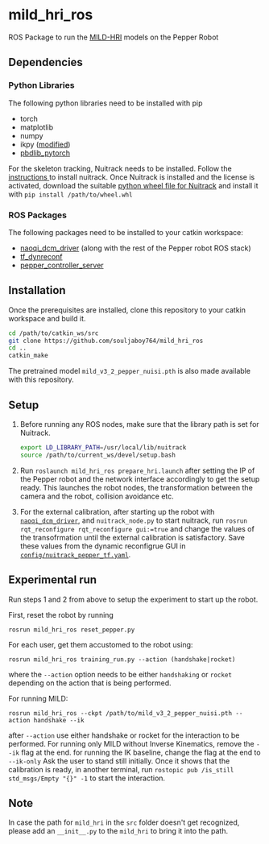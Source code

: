 # mild_hri_ros

ROS Package to run the [MILD-HRI](https://sites.google.com/view/mild-hri) models on the Pepper Robot

## Dependencies

### Python Libraries

The following python libraries need to be installed with pip

- torch
- matplotlib
- numpy
- ikpy ([modified](https://github.com/souljaboy764/ikpy))
- [pbdlib_pytorch](https://git.ias.informatik.tu-darmstadt.de/prasad/pbdlib-torch)

For the skeleton tracking, Nuitrack needs to be installed. Follow the [instructions ](https://github.com/3DiVi/nuitrack-sdk/blob/master/doc/Install.md) to install nuitrack. Once Nuitrack is installed and the license is activated, download the suitable [python wheel file for Nuitrack](https://github.com/3DiVi/nuitrack-sdk/tree/master/PythonNuitrack-beta/pip_packages/dist) and install it with `pip install /path/to/wheel.whl`

### ROS Packages

The following packages need to be installed to your catkin workspace:

- [naoqi_dcm_driver](https://github.com/souljaboy764/naoqi_dcm_driver) (along with the rest of the Pepper robot ROS stack)
- [tf_dynreconf](https://github.com/souljaboy764/tf_dynreconf)
- [pepper_controller_server](https://github.com/souljaboy764/pepper_controller_server)

## Installation

Once the prerequisites are installed, clone this repository to your catkin workspace and build it.

```bash
cd /path/to/catkin_ws/src
git clone https://github.com/souljaboy764/mild_hri_ros
cd ..
catkin_make
```

The pretrained model `mild_v3_2_pepper_nuisi.pth` is also made available with this repository.

## Setup

1. Before running any ROS nodes, make sure that the library path is set for Nuitrack.

    ```bash
    export LD_LIBRARY_PATH=/usr/local/lib/nuitrack
    source /path/to/current_ws/devel/setup.bash
    ```

2. Run `roslaunch mild_hri_ros prepare_hri.launch` after setting the IP of the Pepper robot and the network interface accordingly to get the setup ready. This launches the robot nodes, the transformation between the camera and the robot, collision avoidance etc.

3. For the external calibration, after starting up the robot with [`naoqi_dcm_driver`](https://github.com/souljaboy764/naoqi_dcm_driver), and `nuitrack_node.py` to start nuitrack, run `rosrun rqt_reconfigure rqt_reconfigure gui:=true` and change the values of the transofrmation until the external calibration is satisfactory. Save these values from the dynamic reconfigrue GUI in [`config/nuitrack_pepper_tf.yaml`](config/nuitrack_pepper_tf.yaml).

## Experimental run

Run steps 1 and 2 from above to setup the experiment to start up the robot.

First, reset the robot by running

`rosrun mild_hri_ros reset_pepper.py`

For each user, get them accustomed to the robot using:

`rosrun mild_hri_ros training_run.py --action (handshake|rocket)`

where the `--action` option needs to be either `handshaking` or `rocket` depending on the action that is being performed.

For running MILD:

`rosrun mild_hri_ros --ckpt /path/to/mild_v3_2_pepper_nuisi.pth --action handshake --ik`

after `--action` use either handshake or rocket for the interaction to be performed. For running only MILD without Inverse Kinematics, remove the `--ik` flag at the end. for running the IK baseline, change the flag at the end to `--ik-only`
Ask the user to stand still initially. Once it shows that the calibration is ready, in another terminal, run `rostopic pub /is_still std_msgs/Empty "{}" -1` to start the interaction.

## Note

In case the path for `mild_hri` in the `src` folder doesn't get recognized, please add an `__init__.py` to the `mild_hri` to bring it into the path.
